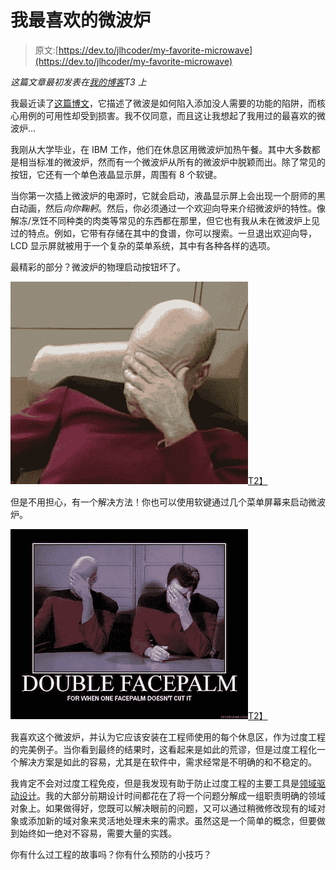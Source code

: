# 我最喜欢的微波炉

> 原文:[https://dev.to/jlhcoder/my-favorite-microwave](https://dev.to/jlhcoder/my-favorite-microwave)

*这篇文章最初发表在[我的博客](http://jlhood.com/my-favorite-microwave/)T3 上*

我最近读了[这篇博文](https://delighted.com/blog/the-microwave-curse)，它描述了微波是如何陷入添加没人需要的功能的陷阱，而核心用例的可用性却受到损害。我不仅同意，而且这让我想起了我用过的最喜欢的微波炉...

我刚从大学毕业，在 IBM 工作，他们在休息区用微波炉加热午餐。其中大多数都是相当标准的微波炉，然而有一个微波炉从所有的微波炉中脱颖而出。除了常见的按钮，它还有一个单色液晶显示屏，周围有 8 个软键。

当你第一次插上微波炉的电源时，它就会启动，液晶显示屏上会出现一个厨师的黑白动画，然后*向你鞠躬*。然后，你必须通过一个欢迎向导来介绍微波炉的特性。像解冻/烹饪不同种类的肉类等常见的东西都在那里，但它也有我从未在微波炉上见过的特点。例如，它带有存储在其中的食谱，你可以搜索。一旦退出欢迎向导，LCD 显示屏就被用于一个复杂的菜单系统，其中有各种各样的选项。

最精彩的部分？微波炉的物理启动按钮坏了。

[![facepalm](img/4159c97cbb3f748d2689cdc33a5efa9d.png)T2】](https://res.cloudinary.com/practicaldev/image/fetch/s--LFhwOU8Y--/c_limit%2Cf_auto%2Cfl_progressive%2Cq_auto%2Cw_880/http://jlhood.cimg/face-palm-picard.jpg)

但是不用担心，有一个解决方法！你也可以使用软键通过几个菜单屏幕来启动微波炉。

[![double facepalm](img/eba6bded3211828837bf0ef6d337d490.png)T2】](https://res.cloudinary.com/practicaldev/image/fetch/s--4fCQ4iOK--/c_limit%2Cf_auto%2Cfl_progressive%2Cq_auto%2Cw_880/http://jlhood.cimg/double-face-palm.jpg)

我喜欢这个微波炉，并认为它应该安装在工程师使用的每个休息区，作为过度工程的完美例子。当你看到最终的结果时，这看起来是如此的荒谬，但是过度工程化一个解决方案是如此的容易，尤其是在软件中，需求经常是不明确的和不稳定的。

我肯定不会对过度工程免疫，但是我发现有助于防止过度工程的主要工具是[领域驱动设计](https://en.wikipedia.org/wiki/Domain-driven_design)。我的大部分前期设计时间都花在了将一个问题分解成一组职责明确的领域对象上。如果做得好，您既可以解决眼前的问题，又可以通过稍微修改现有的域对象或添加新的域对象来灵活地处理未来的需求。虽然这是一个简单的概念，但要做到始终如一绝对不容易，需要大量的实践。

你有什么过工程的故事吗？你有什么预防的小技巧？